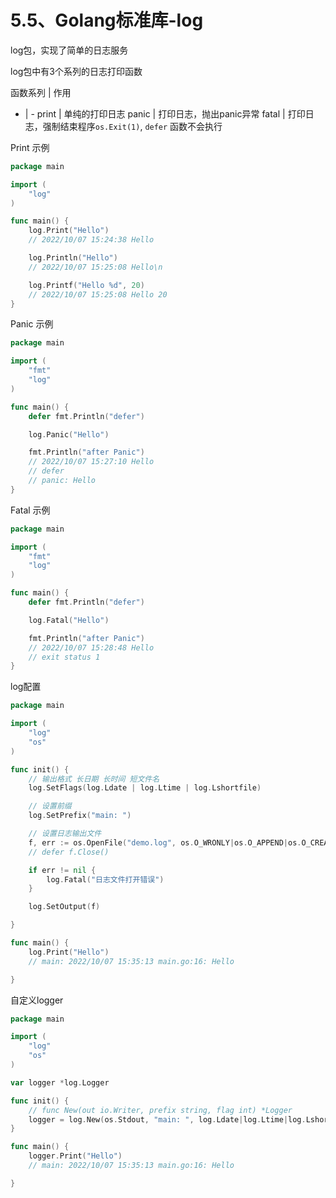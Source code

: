 # 5.5、Golang标准库-log

log包，实现了简单的日志服务

log包中有3个系列的日志打印函数

函数系列 | 作用
- | -
print | 单纯的打印日志
panic | 打印日志，抛出panic异常
fatal  | 打印日志，强制结束程序`os.Exit(1)`, `defer` 函数不会执行

Print 示例

```go
package main

import (
    "log"
)

func main() {
    log.Print("Hello")
    // 2022/10/07 15:24:38 Hello

    log.Println("Hello")
    // 2022/10/07 15:25:08 Hello\n

    log.Printf("Hello %d", 20)
    // 2022/10/07 15:25:08 Hello 20
}

```

Panic 示例

```go
package main

import (
    "fmt"
    "log"
)

func main() {
    defer fmt.Println("defer")

    log.Panic("Hello")

    fmt.Println("after Panic")
    // 2022/10/07 15:27:10 Hello
    // defer
    // panic: Hello
}

```

Fatal 示例

```go
package main

import (
    "fmt"
    "log"
)

func main() {
    defer fmt.Println("defer")

    log.Fatal("Hello")

    fmt.Println("after Panic")
    // 2022/10/07 15:28:48 Hello
    // exit status 1
}

```

log配置

```go
package main

import (
    "log"
    "os"
)

func init() {
    // 输出格式 长日期 长时间 短文件名
    log.SetFlags(log.Ldate | log.Ltime | log.Lshortfile)

    // 设置前缀
    log.SetPrefix("main: ")

    // 设置日志输出文件
    f, err := os.OpenFile("demo.log", os.O_WRONLY|os.O_APPEND|os.O_CREATE, 0664)
    // defer f.Close()

    if err != nil {
        log.Fatal("日志文件打开错误")
    }

    log.SetOutput(f)

}

func main() {
    log.Print("Hello")
    // main: 2022/10/07 15:35:13 main.go:16: Hello

}

```

自定义logger

```go
package main

import (
    "log"
    "os"
)

var logger *log.Logger

func init() {
    // func New(out io.Writer, prefix string, flag int) *Logger
    logger = log.New(os.Stdout, "main: ", log.Ldate|log.Ltime|log.Lshortfile)
}

func main() {
    logger.Print("Hello")
    // main: 2022/10/07 15:35:13 main.go:16: Hello

}

```